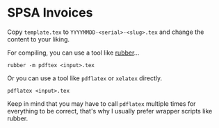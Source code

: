 # SPSA Invoices

Copy `template.tex` to `YYYYMMDD-<serial>-<slug>.tex` and change the content to
your liking.

For compiling, you can use a tool like [rubber](https://github.com/petrhosek/rubber)...

    rubber -m pdftex <input>.tex

Or you can use a tool like `pdflatex` or `xelatex` directly.

    pdflatex <input>.tex

Keep in mind that you may have to call `pdflatex` multiple times for everything
to be correct, that's why I usually prefer wrapper scripts like rubber.
